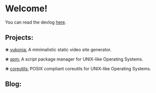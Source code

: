 Welcome!
===

You can read the devlog [here](/tags/dev/).

Projects:
---

❀ [yukonia:](https://github.com/x050/yukonia) A minimalistic static video site generator.

❀ [spm:](https://github.com/x050/spm) A script package manager for UNIX-like Operating Systems. 

❀ [coreutils:](https://github.com/x050/coreutils) POSIX compliant coreutils for UNIX-like Operating Systems. 

Blog:
---